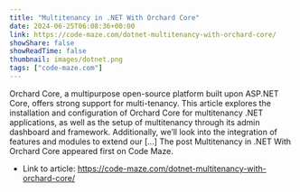 ```yaml
---
title: "Multitenancy in .NET With Orchard Core"
date: 2024-06-25T06:08:36+00:00
link: https://code-maze.com/dotnet-multitenancy-with-orchard-core/
showShare: false
showReadTime: false
thumbnail: images/dotnet.png
tags: ["code-maze.com"]
---
```

Orchard Core, a multipurpose open-source platform built upon ASP.NET Core, offers strong support for multi-tenancy. This article explores the installation and configuration of Orchard Core for multitenancy .NET applications, as well as the setup of multitenancy through its admin dashboard and framework. Additionally, we’ll look into the integration of features and modules to extend our […]
The post Multitenancy in .NET With Orchard Core appeared first on Code Maze.

- Link to article: https://code-maze.com/dotnet-multitenancy-with-orchard-core/